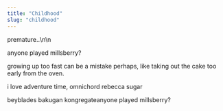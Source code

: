 ```yaml
---
title: "Childhood"
slug: "childhood"
---
```


premature..\n\n

anyone played millsberry?

growing up too fast can be a mistake perhaps, like taking out the cake too early from the oven.

i love adventure time, omnichord rebecca sugar

beyblades bakugan kongregateanyone played millsberry?

